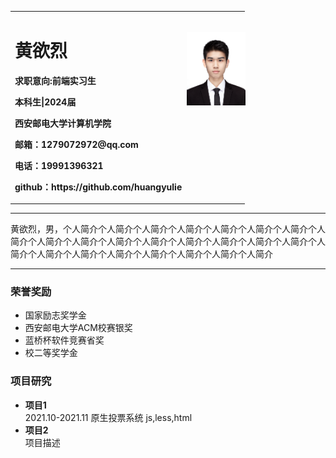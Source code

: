 <div>
<table border="0">
  <tr>
    <td width="75%">
      <h1>黄欲烈</h1>
      <p><b>求职意向:前端实习生</b></p>
      <p><b>本科生|2024届</b></p>
      <p><b>西安邮电大学计算机学院</b></p>
      <p><b>邮箱：1279072972@qq.com</b></p>
      <p><b>电话：19991396321</b></p>
      <p><b>github：https://github.com/huangyulie</b></p>
    </td>
    <td width="25%" style="position:relative">
      <img style="position:absolute;right:-1px;top:33px;" src="/04201203.jpg" width="100%">
    </td>
  </tr>
</table>
</div>

---

黄欲烈，男，个人简介个人简介个人简介个人简介个人简介个人简介个人简介个人简介个人简介个人简介个人简介个人简介个人简介个人简介个人简介个人简介个人简介个人简介个人简介个人简介个人简介个人简介个人简介个人简介

---

### 荣誉奖励
- 国家励志奖学金
- 西安邮电大学ACM校赛银奖
- 蓝桥杯软件竞赛省奖
- 校二等奖学金

### 项目研究
- **项目1**  
2021.10-2021.11
原生投票系统
js,less,html
- **项目2**  
项目描述
